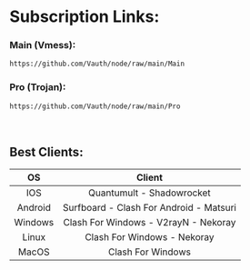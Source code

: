 # Subscription Links:

### Main (Vmess):
```html
https://github.com/Vauth/node/raw/main/Main
```

### Pro (Trojan):
```html
https://github.com/Vauth/node/raw/main/Pro
```

<br>

## Best Clients:

|    OS   |                   Client               |
|:-------:|:--------------------------------------:|
|   IOS   |        Quantumult - Shadowrocket       |
| Android |Surfboard - Clash For Android - Matsuri |
| Windows |   Clash For Windows - V2rayN - Nekoray |
|  Linux  |      Clash For Windows - Nekoray       |
|  MacOS  |           Clash For Windows            |
